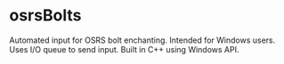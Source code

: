 # osrsBolts
Automated input for OSRS bolt enchanting. Intended for Windows users. Uses I/O queue to send input. Built in C++ using Windows API.

